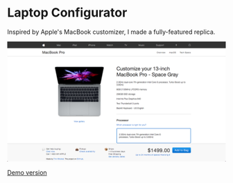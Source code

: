 # Laptop Configurator

Inspired by Apple's MacBook customizer, I made a fully-featured replica.

[![](ScreenShotMac.png)](https://heuristic-roentgen-325c1d.netlify.com)

[Demo version](https://heuristic-roentgen-325c1d.netlify.com)

